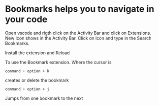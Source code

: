 # Bookmarks helps you to navigate in your code

Open vscode and rigth click on the Activity Bar and click on Extensions. New Icon shows in the Activity Bar. Click on Icon and type in the Search Bookmarks.

Install the extension and Reload

To use the Bookmark extension.
Where the cursor is 
```
command + option + k
```
creates or delete the bookmark
```
command + option + j
```
Jumps from one bookmark to the next
